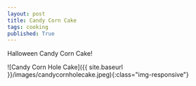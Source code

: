 ```yaml
---
layout: post
title: Candy Corn Cake
tags: cooking
published: True
---
```


Halloween Candy Corn Cake!

![Candy Corn Hole Cake]({{ site.baseurl }}/images/candycornholecake.jpeg){:class="img-responsive"}

<!-- more -->